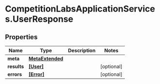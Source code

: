 # CompetitionLabsApplicationServices.UserResponse

## Properties

Name | Type | Description | Notes
------------ | ------------- | ------------- | -------------
**meta** | [**MetaExtended**](MetaExtended.md) |  | 
**results** | [**[User]**](User.md) |  | [optional] 
**errors** | [**[Error]**](Error.md) |  | [optional] 


